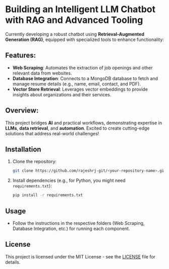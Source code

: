 # Building an Intelligent LLM Chatbot with RAG and Advanced Tooling

Currently developing a robust chatbot using **Retrieval-Augmented Generation (RAG)**, equipped with specialized tools to enhance functionality:

## Features:
- **Web Scraping**: Automates the extraction of job openings and other relevant data from websites.
- **Database Integration**: Connects to a MongoDB database to fetch and manage resume details (e.g., name, email, contact, and PDF).
- **Vector Store Retrieval**: Leverages vector embeddings to provide insights about organizations and their services.

## Overview:
This project bridges **AI** and practical workflows, demonstrating expertise in **LLMs**, **data retrieval**, and **automation**. Excited to create cutting-edge solutions that address real-world challenges!

## Installation
1. Clone the repository:
    ```bash
    git clone https://github.com/rajeshrj-git/<your-repository-name>.git
    ```
2. Install dependencies (e.g., for Python, you might need `requirements.txt`):
    ```bash
    pip install -r requirements.txt
    ```

## Usage
- Follow the instructions in the respective folders (Web Scraping, Database Integration, etc.) for running each component.
  
## License
This project is licensed under the MIT License - see the [LICENSE](LICENSE) file for details.

